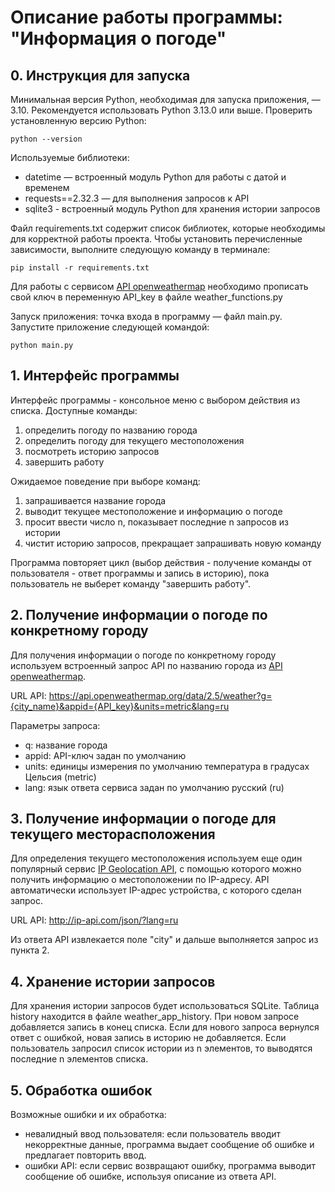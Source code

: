 # Описание работы программы: "Информация о погоде"
## 0. Инструкция для запуска

Минимальная версия Python, необходимая для запуска приложения, — 3.10. Рекомендуется использовать Python 3.13.0 или выше.
Проверить установленную версию Python: 
```example
python --version
```
Используемые библиотеки:
   * datetime — встроенный модуль Python для работы с датой и временем
   * requests==2.32.3 — для выполнения запросов к API
   * sqlite3 - встроенный модуль Python для хранения истории запросов

Файл requirements.txt содержит список библиотек, которые необходимы для корректной работы проекта.
Чтобы установить перечисленные зависимости, выполните следующую команду в терминале:
```example
pip install -r requirements.txt
```


Для работы с сервисом [API openweathermap](https://openweathermap.org/current) необходимо прописать свой ключ в переменную API_key
в файле weather_functions.py

Запуск приложения: точка входа в программу — файл main.py. Запустите приложение следующей командой:
```example
python main.py
```


## 1. Интерфейс программы
Интерфейс программы - консольное меню с выбором действия из списка.
Доступные команды:

1) определить погоду по названию города
2) определить погоду для текущего местоположения
3) посмотреть историю запросов
4) завершить работу

Ожидаемое поведение при выборе команд:

1) запрашивается название города
2) выводит текущее местоположение и информацию о погоде
3) просит ввести число n, показывает последние n запросов из истории
4) чистит историю запросов, прекращает запрашивать новую команду

Программа повторяет цикл (выбор действия - получение команды от пользователя - ответ программы и запись в историю), пока пользователь не выберет команду "завершить работу".


## 2. Получение информации о погоде по конкретному городу

Для получения информации о погоде по конкретному городу используем встроенный запрос API по названию города из [API openweathermap](https://openweathermap.org/current).

URL API: https://api.openweathermap.org/data/2.5/weather?g={city_name}&appid={API_key}&units=metric&lang=ru

Параметры запроса:

* q: название города
* appid: API-ключ задан по умолчанию
* units: единицы измерения по умолчанию температура в градусах Цельсия (metric)
* lang: язык ответа сервиса задан по умолчанию русский (ru)


## 3. Получение информации о погоде для текущего месторасположения

Для определения текущего местоположения используем еще один популярный сервис [IP Geolocation API](https://ip-api.com/), с помощью которого можно получить информацию о местоположении по IP-адресу.
API автоматически использует IP-адрес устройства, с которого сделан запрос.

URL API: http://ip-api.com/json/?lang=ru

Из ответа API извлекается поле "city" и дальше выполняется запрос из пункта 2.

## 4. Хранение истории запросов

Для хранения истории запросов будет использоваться SQLite. Таблица history находится в файле weather_app_history.
При новом запросе добавляется запись в конец списка. Если для нового запроса вернулся ответ с ошибкой, новая запись в историю не добавляется.
Если пользователь запросил список истории из n элементов, то выводятся последние n элементов списка.

## 5. Обработка ошибок
Возможные ошибки и их обработка:
* невалидный ввод пользователя: если пользователь вводит некорректные данные, программа выдает сообщение об ошибке и предлагает повторить ввод.
* ошибки API: если сервис возвращают ошибку, программа выводит сообщение об ошибке, используя описание из ответа API.
